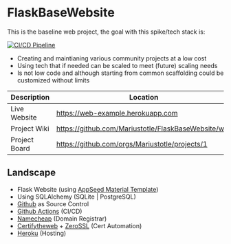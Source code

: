 # FlaskBaseWebsite
This is the baseline web project, the goal with this spike/tech stack is:


[![CI/CD Pipeline](https://github.com/Mariustotle/FlaskBaseWebsite/actions/workflows/deploy-on-change.yml/badge.svg)](https://github.com/Mariustotle/FlaskBaseWebsite/actions/workflows/deploy-on-change.yml)

- Creating and maintianing various community projects at a low cost
- Using tech that if needed can be scaled to meet (future) scaling needs
- Is not low code and although starting from common scaffolding could be customized without limits

Description | Location
------------- | -------------
Live Website | https://web-example.herokuapp.com
Project Wiki | https://github.com/Mariustotle/FlaskBaseWebsite/wiki
Project Board | https://github.com/orgs/Mariustotle/projects/1


## Landscape
- Flask Website (using [AppSeed Material Template](https://appseed.us/product/material-kit/flask))
- Using SQLAlchemy (SQLite | PostgreSQL)
- [Github](https://github.com/Mariustotle/FlaskBaseWebsite.git) as Source Control
- [Github Actions](https://github.com/Mariustotle/FlaskBaseWebsite/actions) (CI/CD)
- [Namecheap](https://www.namecheap.com) (Domain Registrar)
- [Certifytheweb](https://certifytheweb.com) + [ZeroSSL](https://app.zerossl.com) (Cert Automation)
- [Heroku](https://dashboard.heroku.com) (Hosting)



